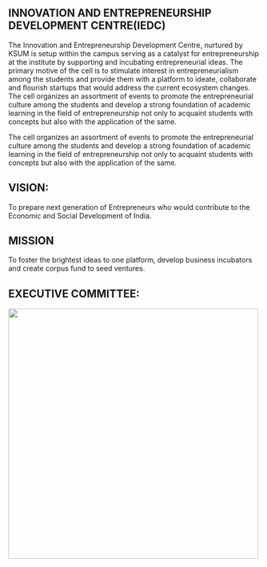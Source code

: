 <div align="left" class="contentDiv">
<h2>INNOVATION AND ENTREPRENEURSHIP DEVELOPMENT CENTRE(IEDC) </h2>
<p>The Innovation and Entrepreneurship Development Centre, nurtured by KSUM is setup within
the campus serving as a catalyst for entrepreneurship at the institute by supporting and
incubating entrepreneurial ideas. The primary motive of the cell is to stimulate interest in
entrepreneurialism among the students and provide them with a platform to ideate,
collaborate and flourish startups that would address the current ecosystem changes. The cell
organizes an assortment of events to promote the entrepreneurial culture among the students
and develop a strong foundation of academic learning in the field of entrepreneurship not only
to acquaint students with concepts but also with the application of the same.  </p>
<p>The cell organizes an assortment of events to promote the entrepreneurial culture among the students and develop a strong foundation of academic learning in the field of entrepreneurship not only to acquaint students with concepts but also with the application of the same. </p>
<h2>VISION: </h2>
<p>To prepare next generation of Entrepreneurs who would contribute to the Economic and Social Development of India. </p>
<h2>MISSION </h2>
<p>To foster the brightest ideas to one platform, develop business incubators and create corpus fund to seed ventures. </p>
<h2>EXECUTIVE COMMITTEE: </h2>
<!--
<table border="1"> 
<tr><td>NODAL OFFICER </td><td>SHIJIDA SHAIN, Asst. Professor in CSE</td></tr>
<tr><td>ASSISTANT NODAL OFFICER</td><td>ROHINI P S, Asst. Professor in ECE</td></tr>
<tr><td>TECHNICAL COORDINATOR</td><td>ARUN B I, Asst. Professor in IT</td></tr>
<tr><td>PROJECT COORDINATOR</td><td>KHADHIRA SAFAR, Asst. Professor in EEE</td></tr>
<tr><td>CHIEF EXECUTIVE OFFICER</td><td>STUDENT</td></tr>
<tr><td>CHIEF OPERATIONS OFFICER</td><td>STUDENT</td></tr>
<tr><td>CHIEF TECHNICAL OFFICER</td><td>STUDENT</td></tr>
<tr><td>CHIEF CREATIVE OFFICER</td><td>STUDENT</td></tr>
<tr><td>CHIEF MARKETING OFFICER</td><td>STUDENT</td></tr>
<tr><td>CHIEF FINANCE OFFICER</td><td>STUDENT</td></tr>
<tr><td>CHIEF SOCIAL OFFICER</td><td>STUDENT</td></tr>
<tr><td>EXECUTIVE CREATIVE CURATORS</td><td>7 STUDENT MEMBERS</td></tr>
</table>   
-->
<img height:"1000"="" src="images/iedc.jpg" width="500"/>
</div>